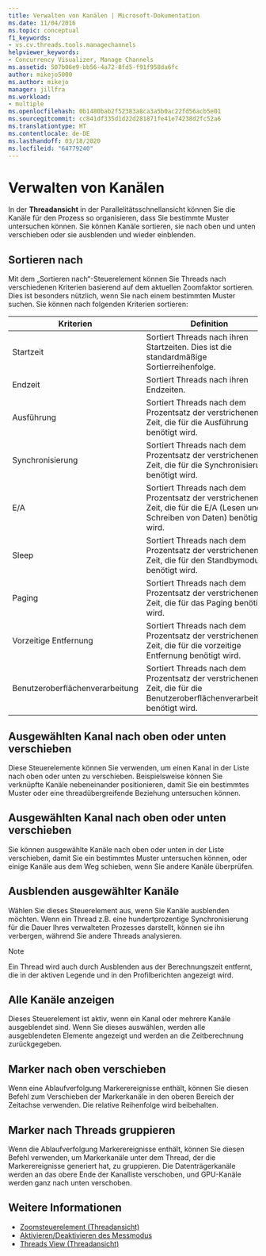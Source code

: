 ```yaml
---
title: Verwalten von Kanälen | Microsoft-Dokumentation
ms.date: 11/04/2016
ms.topic: conceptual
f1_keywords:
- vs.cv.threads.tools.managechannels
helpviewer_keywords:
- Concurrency Visualizer, Manage Channels
ms.assetid: 507b06e9-bb56-4a72-8fd5-f91f958da6fc
author: mikejo5000
ms.author: mikejo
manager: jillfra
ms.workload:
- multiple
ms.openlocfilehash: 0b1480bab2f52383a8ca3a5b0ac22fd56acb5e01
ms.sourcegitcommit: cc841df335d1d22d281871fe41e74238d2fc52a6
ms.translationtype: HT
ms.contentlocale: de-DE
ms.lasthandoff: 03/18/2020
ms.locfileid: "64779240"
---
```

# <a name="manage-channels"></a>Verwalten von Kanälen
In der **Threadansicht** in der Parallelitätsschnellansicht können Sie die Kanäle für den Prozess so organisieren, dass Sie bestimmte Muster untersuchen können. Sie können Kanäle sortieren, sie nach oben und unten verschieben oder sie ausblenden und wieder einblenden.

## <a name="sort-by"></a>Sortieren nach
 Mit dem „Sortieren nach“-Steuerelement können Sie Threads nach verschiedenen Kriterien basierend auf dem aktuellen Zoomfaktor sortieren. Dies ist besonders nützlich, wenn Sie nach einem bestimmten Muster suchen. Sie können nach folgenden Kriterien sortieren:

|Kriterien|Definition|
|--------------|----------------|
|Startzeit|Sortiert Threads nach ihren Startzeiten. Dies ist die standardmäßige Sortierreihenfolge.|
|Endzeit|Sortiert Threads nach ihren Endzeiten.|
|Ausführung|Sortiert Threads nach dem Prozentsatz der verstrichenen Zeit, die für die Ausführung benötigt wird.|
|Synchronisierung|Sortiert Threads nach dem Prozentsatz der verstrichenen Zeit, die für die Synchronisierung benötigt wird.|
|E/A|Sortiert Threads nach dem Prozentsatz der verstrichenen Zeit, die für die E/A (Lesen und Schreiben von Daten) benötigt wird.|
|Sleep|Sortiert Threads nach dem Prozentsatz der verstrichenen Zeit, die für den Standbymodus benötigt wird.|
|Paging|Sortiert Threads nach dem Prozentsatz der verstrichenen Zeit, die für das Paging benötigt wird.|
|Vorzeitige Entfernung|Sortiert Threads nach dem Prozentsatz der verstrichenen Zeit, die für die vorzeitige Entfernung benötigt wird.|
|Benutzeroberflächenverarbeitung|Sortiert Threads nach dem Prozentsatz der verstrichenen Zeit, die für die Benutzeroberflächenverarbeitung benötigt wird.|

## <a name="move-selected-channel-up-or-down"></a>Ausgewählten Kanal nach oben oder unten verschieben
 Diese Steuerelemente können Sie verwenden, um einen Kanal in der Liste nach oben oder unten zu verschieben. Beispielsweise können Sie verknüpfte Kanäle nebeneinander positionieren, damit Sie ein bestimmtes Muster oder eine threadübergreifende Beziehung untersuchen können.

## <a name="move-selected-channel-to-top-or-bottom"></a>Ausgewählten Kanal nach oben oder unten verschieben
 Sie können ausgewählte Kanäle nach oben oder unten in der Liste verschieben, damit Sie ein bestimmtes Muster untersuchen können, oder einige Kanäle aus dem Weg schieben, wenn Sie andere Kanäle überprüfen.

## <a name="hide-selected-channels"></a>Ausblenden ausgewählter Kanäle
 Wählen Sie dieses Steuerelement aus, wenn Sie Kanäle ausblenden möchten. Wenn ein Thread z.B. eine hundertprozentige Synchronisierung für die Dauer Ihres verwalteten Prozesses darstellt, können sie ihn verbergen, während Sie andere Threads analysieren.

> [!NOTE]
> Ein Thread wird auch durch Ausblenden aus der Berechnungszeit entfernt, die in der aktiven Legende und in den Profilberichten angezeigt wird.

## <a name="show-all-channels"></a>Alle Kanäle anzeigen
 Dieses Steuerelement ist aktiv, wenn ein Kanal oder mehrere Kanäle ausgeblendet sind. Wenn Sie dieses auswählen, werden alle ausgeblendeten Elemente angezeigt und werden an die Zeitberechnung zurückgegeben.

## <a name="move-markers-to-top"></a>Marker nach oben verschieben
 Wenn eine Ablaufverfolgung Markerereignisse enthält, können Sie diesen Befehl zum Verschieben der Markerkanäle in den oberen Bereich der Zeitachse verwenden. Die relative Reihenfolge wird beibehalten.

## <a name="group-markers-by-thread"></a>Marker nach Threads gruppieren
 Wenn die Ablaufverfolgung Markerereignisse enthält, können Sie diesen Befehl verwenden, um Markerkanäle unter dem Thread, der die Markerereignisse generiert hat, zu gruppieren.  Die Datenträgerkanäle werden an das obere Ende der Kanalliste verschoben, und GPU-Kanäle werden ganz nach unten verschoben.

## <a name="see-also"></a>Weitere Informationen
- [Zoomsteuerelement (Threadansicht)](../profiling/zoom-control-threads-view.md)
- [Aktivieren/Deaktivieren des Messmodus](../profiling/measure-mode-on-off.md)
- [Threads View (Threadansicht)](../profiling/threads-view-parallel-performance.md)